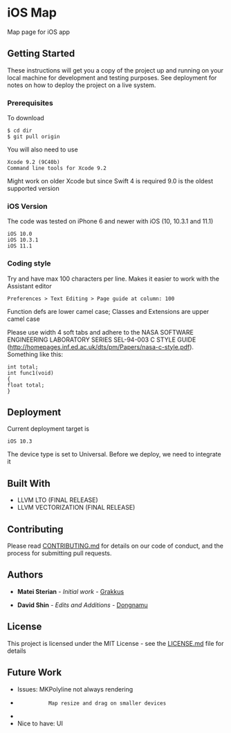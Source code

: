 # iOS Map  
  
Map page for iOS app

## Getting Started

These instructions will get you a copy of the project up and running on your local machine for development and testing purposes. See deployment for notes on how to deploy the project on a live system.

### Prerequisites

To download

```
$ cd dir
$ git pull origin
```

You will also need to use

```
Xcode 9.2 (9C40b)
Command line tools for Xcode 9.2
```

Might work on older Xcode but since Swift 4 is required 9.0 is the oldest supported version


### iOS Version

The code was tested on iPhone 6 and newer with iOS (10, 10.3.1 and 11.1) 

```
iOS 10.0
iOS 10.3.1
iOS 11.1
```

### Coding style

Try and have max 100 characters per line. Makes it easier to work with the Assistant editor

```
Preferences > Text Editing > Page guide at column: 100
```

Function defs are lower camel case; Classes and Extensions are upper camel case

Please use width 4 soft tabs and adhere to the NASA SOFTWARE ENGINEERING LABORATORY SERIES SEL-94-003 C STYLE GUIDE (http://homepages.inf.ed.ac.uk/dts/pm/Papers/nasa-c-style.pdf). Something like this:

``` 
int total;
int func1(void)
{
float total;
}
```

## Deployment

Current deployment target is 

```
iOS 10.3
```

The device type is set to Universal. Before we deploy, we need to integrate it

## Built With

* LLVM LTO (FINAL RELEASE)
* LLVM VECTORIZATION (FINAL RELEASE)

## Contributing

Please read [CONTRIBUTING.md](https://gist.github.com/PurpleBooth/b24679402957c63ec426) for details on our code of conduct, and the process for submitting pull requests.

## Authors

* **Matei Sterian** - *Initial work* - [Grakkus](https://github.com/Grakkus)

* **David Shin** - *Edits and Additions* - [Dongnamu](https://github.com/Dongnamu)

## License

This project is licensed under the MIT License - see the [LICENSE.md](LICENSE.md) file for details

## Future Work

* Issues:       MKPolyline not always rendering  
*               Map resize and drag on smaller devices  
*  
* Nice to have: UI  
